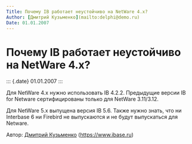 ```yaml
---
Title: Почему IB работает неустойчиво на NetWare 4.x?
Author: [Дмитрий Кузьменко](mailto:delphi@demo.ru)
Date: 01.01.2007
---
```



Почему IB работает неустойчиво на NetWare 4.x?
==============================================

::: {.date}
01.01.2007
:::

Для NetWare 4.x нужно использовать IB 4.2.2. Предыдущие версии IB for
Netware сертифицированы только для NetWare 3.11/3.12.

Для NetWare 5.x выпущена версия IB 5.6. Также нужно знать, что ни
Interbase 6 ни Firebird не выпускаются и не будут выпускаться для
Netware.

Автор: [Дмитрий Кузьменко](mailto:delphi@demo.ru)
(<https://www.ibase.ru>)
